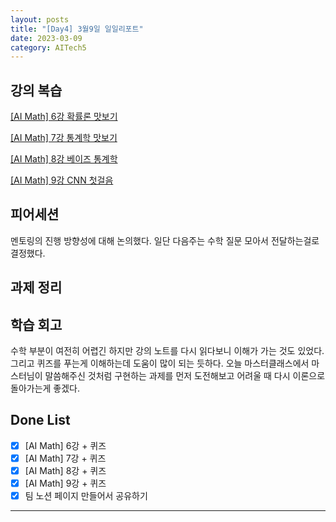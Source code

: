 ```yaml
---
layout: posts
title: "[Day4] 3월9일 일일리포트"
date: 2023-03-09
category: AITech5
---
```


## 강의 복습

[[AI Math] 6강 확률론 맛보기](https://www.notion.so/AI-Math-6-8f3fb7b67a584bbe9156002547cdc0b1) 

[[AI Math] 7강 통계학 맛보기](https://www.notion.so/AI-Math-7-dcecf692fcad49a78802c8b27f1b7ae8) 

[[AI Math] 8강 베이즈 통계학 ](https://www.notion.so/AI-Math-8-1410c6be9d004b18905dbf6b9115ebff) 

[[AI Math] 9강 CNN 첫걸음](https://www.notion.so/AI-Math-9-CNN-7577c61274554b62b1e58ca632ce55e0) 

## 피어세션

멘토링의 진행 방향성에 대해 논의했다. 일단 다음주는 수학 질문 모아서 전달하는걸로 결정했다.

## 과제 정리

## 학습 회고

수학 부분이 여전히 어렵긴 하지만 강의 노트를 다시 읽다보니 이해가 가는 것도 있었다. 그리고 퀴즈를 푸는게 이해하는데 도움이 많이 되는 듯하다. 오늘 마스터클래스에서 마스터님이 말씀해주신 것처럼 구현하는 과제를 먼저 도전해보고 어려울 때 다시 이론으로 돌아가는게 좋겠다.

## Done List

- [x]  [AI Math] 6강 + 퀴즈
- [x]  [AI Math] 7강 + 퀴즈
- [x]  [AI Math] 8강 + 퀴즈
- [x]  [AI Math] 9강 + 퀴즈
- [x]  팀 노션 페이지 만들어서 공유하기

---
